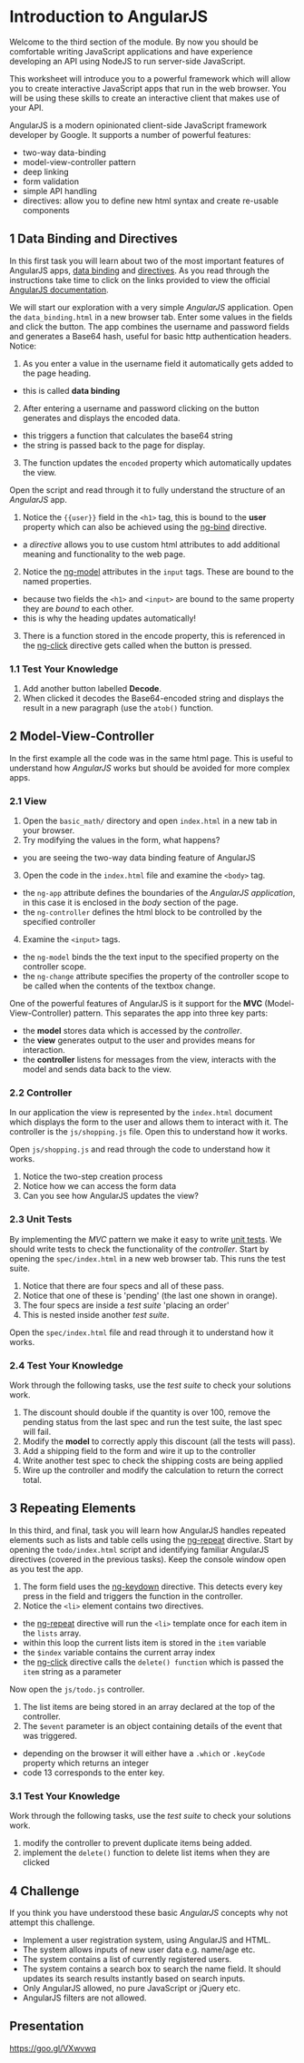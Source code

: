 # Introduction to AngularJS

Welcome to the third section of the module. By now you should be comfortable writing JavaScript applications and have experience developing an API using NodeJS to run server-side JavaScript.

This worksheet will introduce you to a powerful framework which will allow you to create interactive JavaScript apps that run in the web browser. You will be using these skills to create an interactive client that makes use of your API.

AngularJS is a modern opinionated client-side JavaScript framework developer by Google. It supports a number of powerful features:

- two-way data-binding
- model-view-controller pattern
- deep linking
- form validation
- simple API handling
- directives: allow you to define new html syntax and create re-usable components

## 1 Data Binding and Directives

In this first task you will learn about two of the most important features of AngularJS apps, [data binding](https://docs.angularjs.org/guide/databinding) and [directives](https://docs.angularjs.org/guide/directive). As you read through the instructions take time to click on the links provided to view the official [AngularJS documentation](https://docs.angularjs.org/api).

We will start our exploration with a very simple _AngularJS_ application. Open the `data_binding.html` in a new browser tab. Enter some values in the fields and click the button. The app combines the username and password fields and generates a Base64 hash, useful for basic http authentication headers. Notice:

1. As you enter a value in the username field it automatically gets added to the page heading.
  - this is called **data binding**
2. After entering a username and password clicking on the button generates and displays the encoded data.
  - this triggers a function that calculates the base64 string
  - the string is passed back to the page for display.
3. The function updates the `encoded` property which automatically updates the view.

Open the script and read through it to fully understand the structure of an _AngularJS_ app.

1. Notice the `{{user}}` field in the `<h1>` tag, this is bound to the **user** property which can also be achieved using the [ng-bind](https://docs.angularjs.org/api/ng/directive/ngBind) directive.
  - a _directive_ allows you to use custom html attributes to add additional meaning and functionality to the web page.
2. Notice the [ng-model](https://docs.angularjs.org/api/ng/directive/ngModel) attributes in the `input` tags. These are bound to the named properties.
  - because two fields the `<h1>` and `<input>` are bound to the same property they are _bound_ to each other.
  - this is why the heading updates automatically!
3. There is a function stored in the encode property, this is referenced in the [ng-click](https://docs.angularjs.org/api/ng/directive/ngClick) directive gets called when the button is pressed.

### 1.1 Test Your Knowledge

1. Add another button labelled **Decode**.
2. When clicked it decodes the Base64-encoded string and displays the result in a new paragraph (use the `atob()` function.

## 2 Model-View-Controller

In the first example all the code was in the same html page. This is useful to understand how _AngularJS_ works but should be avoided for more complex apps.

### 2.1 View

1. Open the `basic_math/` directory and open `index.html` in a new tab in your browser.
2. Try modifying the values in the form, what happens?
  - you are seeing the two-way data binding feature of AngularJS
3. Open the code in the `index.html` file and examine the `<body>` tag.
  - the `ng-app` attribute defines the boundaries of the _AngularJS application_, in this case it is enclosed in the _body_ section of the page.
  - the `ng-controller` defines the html block to be controlled by the specified controller
4. Examine the `<input>` tags.
  - the `ng-model` binds the the text input to the specified property on the controller scope.
  - the `ng-change` attribute specifies the property of the controller scope to be called when the contents of the textbox change.
  
One of the powerful features of AngularJS is it support for the **MVC** (Model-View-Controller) pattern. This separates the app into three key parts:
- the **model** stores data which is accessed by the _controller_.
- the **view** generates output to the user and provides means for interaction.
- the **controller** listens for messages from the view, interacts with the model and sends data back to the view.

### 2.2 Controller

In our application the view is represented by the `index.html` document which displays the form to the user and allows them to interact with it. The controller is the `js/shopping.js` file. Open this to understand how it works.

Open `js/shopping.js` and read through the code to understand how it works.

1. Notice the two-step creation process
2. Notice how we can access the form data
3. Can you see how AngularJS updates the view?

### 2.3 Unit Tests

By implementing the _MVC_ pattern we make it easy to write [unit tests](https://docs.angularjs.org/guide/unit-testing). We should write tests to check the functionality of the _controller_. Start by opening the `spec/index.html` in a new web browser tab. This runs the test suite.

1. Notice that there are four specs and all of these pass.
2. Notice that one of these is 'pending' (the last one shown in orange).
3. The four specs are inside a _test suite_ 'placing an order'
4. This is nested inside another _test suite_.

Open the `spec/index.html` file and read through it to understand how it works.

### 2.4 Test Your Knowledge

Work through the following tasks, use the _test suite_ to check your solutions work.

1. The discount should double if the quantity is over 100, remove the pending status from the last spec and run the test suite, the last spec will fail.
2. Modify the **model** to correctly apply this discount (all the tests will pass).
3. Add a shipping field to the form and wire it up to the controller
4. Write another test spec to check the shipping costs are being applied
5. Wire up the controller and modify the calculation to return the correct total.

## 3 Repeating Elements

In this third, and final, task you will learn how AngularJS handles repeated elements such as lists and table cells using the [ng-repeat](https://docs.angularjs.org/api/ng/directive/ngRepeat) directive. Start by opening the `todo/index.html` script and identifying familiar AngularJS directives (covered in the previous tasks). Keep the console window open as you test the app.

1. The form field uses the [ng-keydown](https://docs.angularjs.org/api/ng/directive/ngKeydown) directive. This detects every key press in the field and triggers the function in the controller.
2. Notice the `<li>` element contains two directives.
  - the [ng-repeat](https://docs.angularjs.org/api/ng/directive/ngRepeat) directive will run the `<li>` template once for each item in the `lists` array.
  - within this loop the current lists item is stored in the `item` variable
  - the `$index` variable contains the current array index
  - the [ng-click](https://docs.angularjs.org/api/ng/directive/ngClick) directive calls the `delete() function` which is passed the `item` string as a parameter

Now open the `js/todo.js` controller.

1. The list items are being stored in an array declared at the top of the controller.
2. The `$event` parameter is an object containing details of the event that was triggered.
  - depending on the browser it will either have a `.which` or `.keyCode` property which returns an integer
  - code 13 corresponds to the enter key.

### 3.1 Test Your Knowledge

Work through the following tasks, use the _test suite_ to check your solutions work.

1. modify the controller to prevent duplicate items being added.
2. implement the `delete()` function to delete list items when they are clicked

## 4 Challenge

If you think you have understood these basic _AngularJS_ concepts why not attempt this challenge.

- Implement a user registration system, using AngularJS and HTML.
- The system allows inputs of new user data e.g. name/age etc.
- The system contains a list of currently registered users.
- The system contains a search box to search the name field. It should updates its search results instantly based on search inputs.
- Only AngularJS allowed, no pure JavaScript or jQuery etc.
- AngularJS filters are not allowed.

## Presentation

https://goo.gl/VXwvwq
